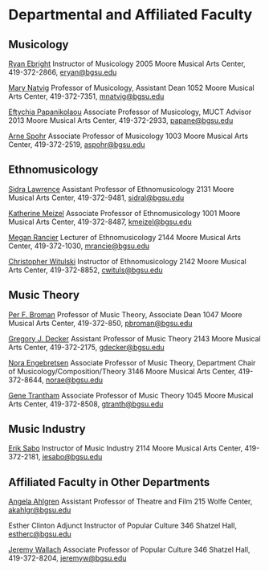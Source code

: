 # Departmental and Affiliated Faculty

## Musicology

[Ryan Ebright](http://www.bgsu.edu/musical-arts/faculty-and-staff/ryan-ebright.html)
Instructor of Musicology
2005 Moore Musical Arts Center, 419-372-2866, [eryan@bgsu.edu](mailto:eryan@bgsu.edu)

[Mary Natvig](http://www.bgsu.edu/musical-arts/faculty-and-staff/mary-natvig.html)
Professor of Musicology, Assistant Dean
1052 Moore Musical Arts Center, 419-372-7351, [mnatvig@bgsu.edu](mailto:mnatvig@bgsu.edu)

[Eftychia Papanikolaou](http://www.bgsu.edu/musical-arts/faculty-and-staff/eftychia-papanikolaou.html)
Associate Professor of Musicology, MUCT Advisor
2013 Moore Musical Arts Center, 419-372-2933, [papane@bgsu.edu](mailto:papane@bgsu.edu)

[Arne Spohr](http://www.bgsu.edu/musical-arts/faculty-and-staff/arne-spohr.html)
Associate Professor of Musicology
1003 Moore Musical Arts Center, 419-372-2519, [aspohr@bgsu.edu](mailto:aspohr@bgsu.edu)

## Ethnomusicology

[Sidra Lawrence](http://www.bgsu.edu/musical-arts/faculty-and-staff/sidra-lawrence.html)
Assistant Professor of Ethnomusicology
2131 Moore Musical Arts Center, 419-372-9481, [sidral@bgsu.edu](mailto:sidral@bgsu.edu)

[Katherine Meizel](http://www.bgsu.edu/musical-arts/faculty-and-staff/katherine-meizel.html)
Associate Professor of Ethnomusicology
1001 Moore Musical Arts Center, 419-372-8487, [kmeizel@bgsu.edu](mailto:kmeizel@bgsu.edu)

[Megan Rancier](http://www.bgsu.edu/musical-arts/faculty-and-staff/megan-rancier.html)
Lecturer of Ethnomusicology
2144 Moore Musical Arts Center, 419-372-1030, [mrancie@bgsu.edu](mailto:mrancie@bgsu.edu)

[Christopher Witulski](https://www.bgsu.edu/musical-arts/faculty-and-staff/christopher-witulski.html)
Instructor of Ethnomusicology
2142 Moore Musical Arts Center, 419-372-8852, [cwituls@bgsu.edu](mailto:cwituls@bgsu.edu)

## Music Theory

[Per F. Broman](http://www.bgsu.edu/musical-arts/faculty-and-staff/administration-staff/per-f-broman.html)
Professor of Music Theory, Associate Dean
1047 Moore Musical Arts Center, 419-372-850, [pbroman@bgsu.edu](mailto:pbroman@bgsu.edu)

[Gregory J. Decker](http://www.bgsu.edu/musical-arts/faculty-and-staff/gregory-j-decker.html)
Assistant Professor of Music Theory
2143 Moore Musical Arts Center, 419-372-2175, [gdecker@bgsu.edu](mailto:gdecker@bgsu.edu)

[Nora Engebretsen](http://www.bgsu.edu/musical-arts/faculty-and-staff/nora-engebretsen.html)
Associate Professor of Music Theory, Department Chair of Musicology/Composition/Theory
3146 Moore Musical Arts Center, 419-372-8644, [norae@bgsu.edu](mailto:norae@bgsu.edu)

[Gene Trantham](http://www.bgsu.edu/musical-arts/faculty-and-staff/gene-trantham.html)
Associate Professor of Music Theory
1045 Moore Musical Arts Center, 419-372-8508, [gtranth@bgsu.edu](mailto:gtranth@bgsu.edu)

## Music Industry

[Erik Sabo](https://www.bgsu.edu/musical-arts/faculty-and-staff/erik-sabo.html)
Instructor of Music Industry
2114 Moore Musical Arts Center, 419-372-2181, [jesabo@bgsu.edu](mailto:jesabo@bgsu.edu)

## Affiliated Faculty in Other Departments

[Angela Ahlgren](http://www.bgsu.edu/arts-and-sciences/theatre-and-film/faculty-staff/angela-ahlgren.html)
Assistant Professor of Theatre and Film
215 Wolfe Center, [akahlgr@bgsu.edu](mailto:akahlgr@bgsu.edu)

Esther Clinton
Adjunct Instructor of Popular Culture
346 Shatzel Hall, [estherc@bgsu.edu](mailto:estherc@bgsu.edu)

[Jeremy Wallach](http://www.bgsu.edu/arts-and-sciences/cultural-and-critical-studies/popular-culture/faculty-and-staff/jeremy-wallach.html)
Associate Professor of Popular Culture
346 Shatzel Hall, 419-372-8204, [jeremyw@bgsu.edu](mailto:jeremyw@bgsu.edu)

